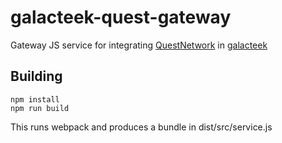 
# galacteek-quest-gateway

Gateway JS service for integrating [QuestNetwork](https://github.com/QuestNetwork)
in [galacteek](https://github.com/pinnaculum/galacteek)

## Building

```
npm install
npm run build
```

This runs webpack and produces a bundle in dist/src/service.js
